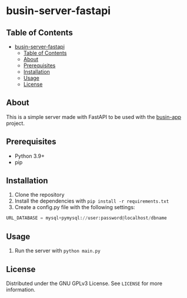 # busin-server-fastapi

## Table of Contents

- [busin-server-fastapi](#busin-server-fastapi)
  - [Table of Contents](#table-of-contents)
  - [About](#about)
  - [Prerequisites](#prerequisites)
  - [Installation](#installation)
  - [Usage](#usage)
  - [License](#license)

## About

This is a simple server made with FastAPI to be used with the [busin-app](https://github.com/omar-chaar/busin-app) project.

## Prerequisites

- Python 3.9+
- pip

## Installation

1. Clone the repository
2. Install the dependencies with `pip install -r requirements.txt`
3. Create a config.py file with the following settings:

```python
URL_DATABASE = mysql+pymysql://user:password@localhost/dbname
```

## Usage

1. Run the server with `python main.py`

## License

Distributed under the GNU GPLv3 License. See `LICENSE` for more information.
